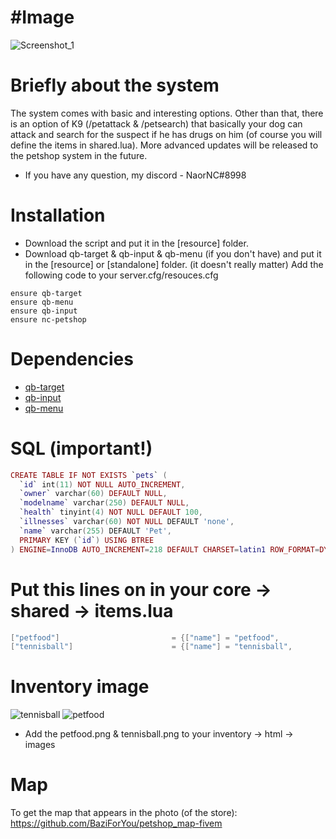 # #Image

![Screenshot_1](https://user-images.githubusercontent.com/81817039/171646793-4bcccde5-4633-4461-90e4-7732e406bb13.png)

# Briefly about the system

The system comes with basic and interesting options. Other than that, there is an option of K9 (/petattack & /petsearch) that basically your dog can attack and search for the suspect if he has drugs on him (of course you will define the items in shared.lua).
More advanced updates will be released to the petshop system in the future.

* If you have any question, my discord - NaorNC#8998

# Installation

* Download the script and put it in the [resource] folder.
* Download qb-target & qb-input & qb-menu (if you don't have) and put it in the [resource] or [standalone] folder. (it doesn't really matter)
Add the following code to your server.cfg/resouces.cfg
```
ensure qb-target
ensure qb-menu
ensure qb-input
ensure nc-petshop
```

# Dependencies
* [qb-target](https://github.com/qbcore-framework/qb-target)
* [qb-input](https://github.com/qbcore-framework/qb-input)
* [qb-menu](https://github.com/qbcore-framework/qb-menu)

# SQL (important!)

```lua
CREATE TABLE IF NOT EXISTS `pets` (
  `id` int(11) NOT NULL AUTO_INCREMENT,
  `owner` varchar(60) DEFAULT NULL,
  `modelname` varchar(250) DEFAULT NULL,
  `health` tinyint(4) NOT NULL DEFAULT 100,
  `illnesses` varchar(60) NOT NULL DEFAULT 'none',
  `name` varchar(255) DEFAULT 'Pet',
  PRIMARY KEY (`id`) USING BTREE
) ENGINE=InnoDB AUTO_INCREMENT=218 DEFAULT CHARSET=latin1 ROW_FORMAT=DYNAMIC;
```
# Put this lines on in your core -> shared -> items.lua

```lua
["petfood"] 						= {["name"] = "petfood",					["label"] = "Pet Food",				["weight"] = 500,		["type"] = "item",		["image"] = "petfood.png",		["unique"] = false, 	["useable"] = false,	["shouldClose"] = false,	["combinable"] = nil,	["description"] = "Food" },
["tennisball"] 						= {["name"] = "tennisball",					["label"] = "Tennis Ball",				["weight"] = 500,		["type"] = "item",		["image"] = "tennisball.png",		["unique"] = false, 	["useable"] = true,	["shouldClose"] = false,	["combinable"] = nil,	["description"] = "Food" },
```

# Inventory image
![tennisball](https://i.ibb.co/FX1bcYv/tennisball.png)
![petfood](https://i.ibb.co/tm2tSwR/petfood.png)

- Add the petfood.png & tennisball.png to your inventory -> html -> images

# Map
To get the map that appears in the photo (of the store):
https://github.com/BaziForYou/petshop_map-fivem
